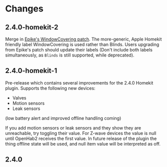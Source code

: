 # Changes

## 2.4.0-homekit-2

Merge in [Epike's WindowCovering patch](https://github.com/epike/openhab2-addons/commit/8a9ca1b2d22f8a8b589dd9e3106ba618471511ab). The more-generic, Apple Homekit friendly label WindowCovering is used rather than Blinds. Users upgrading from Epike's patch should update their labels (Don't include both labels simultaneously, as `Blinds` is still supported, while deprecated).

## 2.4.0-homekit-1

Pre-release which contains several improvements for the 2.4.0 Homekit plugin. Supports the following new devices:

* Valves
* Motion sensors
* Leak sensors

(low battery alert and improved offline handling coming)

If you add motion sensors or leak sensors and they show they are unreachable, try toggling their value. For Z-wave devices the value is null until OpenHab2 receives the first value. In future release of the plugin the thing offline state will be used, and null item value will be interpreted as off.

## 2.4.0
